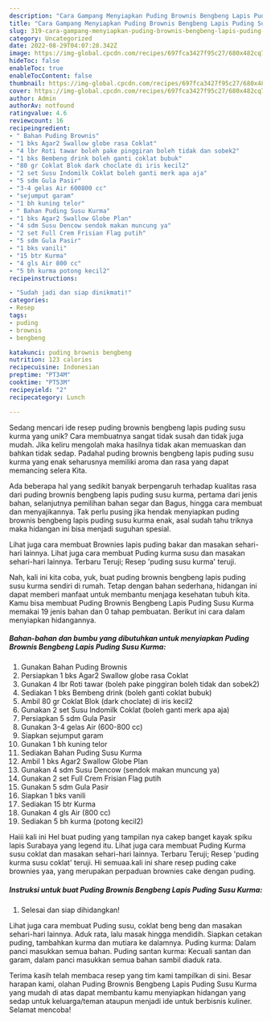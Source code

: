 ```yaml
---
description: "Cara Gampang Menyiapkan Puding Brownis Bengbeng Lapis Puding Susu Kurma yang Mantap"
title: "Cara Gampang Menyiapkan Puding Brownis Bengbeng Lapis Puding Susu Kurma yang Mantap"
slug: 319-cara-gampang-menyiapkan-puding-brownis-bengbeng-lapis-puding-susu-kurma-yang-mantap
category: Uncategorized
date: 2022-08-29T04:07:28.342Z
image: https://img-global.cpcdn.com/recipes/697fca3427f95c27/680x482cq70/puding-brownis-bengbeng-lapis-puding-susu-kurma-foto-resep-utama.jpg
hideToc: false
enableToc: true
enableTocContent: false
thumbnail: https://img-global.cpcdn.com/recipes/697fca3427f95c27/680x482cq70/puding-brownis-bengbeng-lapis-puding-susu-kurma-foto-resep-utama.jpg
cover: https://img-global.cpcdn.com/recipes/697fca3427f95c27/680x482cq70/puding-brownis-bengbeng-lapis-puding-susu-kurma-foto-resep-utama.jpg
author: Admin
authorAv: notfound
ratingvalue: 4.6
reviewcount: 16
recipeingredient:
- " Bahan Puding Brownis"
- "1 bks Agar2 Swallow globe rasa Coklat"
- "4 lbr Roti tawar boleh pake pinggiran boleh tidak dan sobek2"
- "1 bks Bembeng drink boleh ganti coklat bubuk"
- "80 gr Coklat Blok dark choclate di iris kecil2"
- "2 set Susu Indomilk Coklat boleh ganti merk apa aja"
- "5 sdm Gula Pasir"
- "3-4 gelas Air 600800 cc"
- "sejumput garam"
- "1 bh kuning telor"
- " Bahan Puding Susu Kurma"
- "1 bks Agar2 Swallow Globe Plan"
- "4 sdm Susu Dencow sendok makan muncung ya"
- "2 set Full Crem Frisian Flag putih"
- "5 sdm Gula Pasir"
- "1 bks vanili"
- "15 btr Kurma"
- "4 gls Air 800 cc"
- "5 bh kurma potong kecil2"
recipeinstructions:

- "Sudah jadi dan siap dinikmati!"
categories:
- Resep
tags:
- puding
- brownis
- bengbeng

katakunci: puding brownis bengbeng 
nutrition: 123 calories
recipecuisine: Indonesian
preptime: "PT34M"
cooktime: "PT53M"
recipeyield: "2"
recipecategory: Lunch

---
```





Sedang mencari ide resep puding brownis bengbeng lapis puding susu kurma yang unik? Cara membuatnya sangat tidak susah dan tidak juga mudah. Jika keliru mengolah maka hasilnya tidak akan memuaskan dan bahkan tidak sedap. Padahal puding brownis bengbeng lapis puding susu kurma yang enak seharusnya memiliki aroma dan rasa yang dapat memancing selera Kita.





Ada beberapa hal yang sedikit banyak berpengaruh terhadap kualitas rasa dari puding brownis bengbeng lapis puding susu kurma, pertama dari jenis bahan, selanjutnya pemilihan bahan segar dan Bagus, hingga cara membuat dan menyajikannya. Tak perlu pusing jika hendak menyiapkan puding brownis bengbeng lapis puding susu kurma enak,      asal sudah tahu triknya maka hidangan ini bisa menjadi suguhan spesial.














Lihat juga cara membuat Brownies lapis puding bakar dan masakan sehari-hari lainnya. Lihat juga cara membuat Puding kurma susu dan masakan sehari-hari lainnya. Terbaru Teruji; Resep &#39;puding susu kurma&#39; teruji.






Nah, kali ini kita coba, yuk, buat puding brownis bengbeng lapis puding susu kurma sendiri di rumah. Tetap dengan bahan sederhana, hidangan ini dapat memberi manfaat untuk membantu menjaga kesehatan tubuh kita. Kamu bisa membuat Puding Brownis Bengbeng Lapis Puding Susu Kurma memakai 19 jenis bahan dan 0 tahap pembuatan. Berikut ini cara dalam menyiapkan hidangannya.

<!--inarticleads1-->

##### Bahan-bahan dan bumbu yang dibutuhkan untuk menyiapkan Puding Brownis Bengbeng Lapis Puding Susu Kurma:

1. Gunakan  Bahan Puding Brownis
1. Persiapkan 1 bks Agar2 Swallow globe rasa Coklat
1. Gunakan 4 lbr Roti tawar (boleh pake pinggiran boleh tidak dan sobek2)
1. Sediakan 1 bks Bembeng drink (boleh ganti coklat bubuk)
1. Ambil 80 gr Coklat Blok (dark choclate) di iris kecil2
1. Gunakan 2 set Susu Indomilk Coklat (boleh ganti merk apa aja)
1. Persiapkan 5 sdm Gula Pasir
1. Gunakan 3-4 gelas Air (600-800 cc)
1. Siapkan sejumput garam
1. Gunakan 1 bh kuning telor
1. Sediakan  Bahan Puding Susu Kurma
1. Ambil 1 bks Agar2 Swallow Globe Plan
1. Gunakan 4 sdm Susu Dencow (sendok makan muncung ya)
1. Gunakan 2 set Full Crem Frisian Flag putih
1. Gunakan 5 sdm Gula Pasir
1. Siapkan 1 bks vanili
1. Sediakan 15 btr Kurma
1. Gunakan 4 gls Air (800 cc)
1. Sediakan 5 bh kurma (potong kecil2)


Haiii kali ini Hel buat puding yang tampilan nya cakep banget kayak spiku lapis Surabaya yang legend itu. Lihat juga cara membuat Puding Kurma susu coklat dan masakan sehari-hari lainnya. Terbaru Teruji; Resep &#39;puding kurma susu coklat&#39; teruji. Hi semuaa.kali ini share resep puding cake brownies yaa, yang merupakan perpaduan brownies cake dengan puding. 

<!--inarticleads2-->

##### Instruksi untuk buat Puding Brownis Bengbeng Lapis Puding Susu Kurma:


1. Selesai dan siap dihidangkan!

Lihat juga cara membuat Puding susu, coklat beng beng dan masakan sehari-hari lainnya. Aduk rata, lalu masak hingga mendidih. Siapkan cetakan puding, tambahkan kurma dan mutiara ke dalamnya. Puding kurma: Dalam panci masukkan semua bahan. Puding santan kurma: Kecuali santan dan garam, dalam panci masukkan semua bahan sambil diaduk rata. 

Terima kasih telah membaca resep yang tim kami tampilkan di sini. Besar harapan kami, olahan Puding Brownis Bengbeng Lapis Puding Susu Kurma yang mudah di atas dapat membantu kamu menyiapkan hidangan yang sedap untuk keluarga/teman ataupun menjadi ide untuk berbisnis kuliner. Selamat mencoba!
